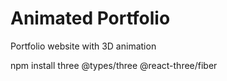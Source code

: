 # Animated Portfolio

Portfolio website with 3D animation

npm install three @types/three @react-three/fiber

